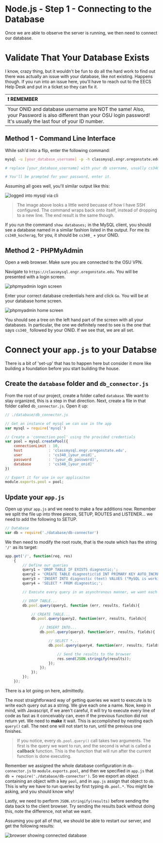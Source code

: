 # Node.js - Step 1 - Connecting to the Database
Once we are able to observe the server is running, we then need to connect our database.

# Validate That Your Database Exists

I know, crazy thing, but it wouldn't be fun to do all the hard work to find out there was actually an issue with your database, like not existing. Happens though. If you run into an issue here, you'll have to reach out to the EECS Help Desk and put in a ticket so they can fix it.

|:exclamation: REMEMBER|
|:--------------|
|Your ONID and database username are NOT the same! Also, your Password is also different than your OSU login password! It's usually the last four of your ID number.|

## Method 1 - Command Line Interface

While ssh'd into a flip, enter the following command:

```bash
mysql -u [your_database_username] -p -h classmysql.engr.oregonstate.edu

# replace [your_database_username] with your db username, usually cs340_[your_onid]

# You'll be prompted for your password, enter it.
```

Assuming all goes well, you'll similar output like this:

![logged into mysql via cli](./assets/database-cli.png)

> The image above looks a little weird becuase of how I have SSH configured. The command wraps back onto itself, instead of dropping to a new line. The end result is the same though.

If you run the command `show databases;` in the MySQL client, you should see a database named in a similar fashion listed in the output. For me its `cs340_kocherag`, for you, it should be `cs340_` + your ONID.

## Method 2 - PHPMyAdmin

Open a web browser. Make sure you are connected to the OSU VPN.

Navigate to `https://classmysql.engr.oregonstate.edu`. You will be presented with a login screen.

![phpmyadmin login screen](./assets/php-myadmin-login.png)

Enter your correct database credentials here and click `Go`. You will be at your database home screen.

![phpmyadmin home screen](./assets/php-myadmin-home.png)

You should see a tree on the left hand part of the screen with all your databases. In particular, the one we definitely need to see is the one that says `cs340_` followed by your ONID. If we see that, we are all set.

# Connect your `app.js` to your Databse

There is a bit of 'set-up' that has to happen here but consider it more like building a foundation before you start building the house.

## Create the `database` folder and `db_connector.js`

From the root of our project, create a folder called `database`. We want to stay organized, this is a step in that direction. Next, create a file in that folder called `db_connector.js`. Open it up:

```javascript
// ./database/db_connector.js

// Get an instance of mysql we can use in the app
var mysql = require('mysql')

// Create a 'connection pool' using the provided credentials
var pool = mysql.createPool({
    connectionLimit : 10,
    host            : 'classmysql.engr.oregonstate.edu',
    user            : 'cs340_[your_onid]',
    password        : '[your_db_password]',
    database        : 'cs340_[your_onid]'
})

// Export it for use in our applicaiton
module.exports.pool = pool;
```

## Update your `app.js`

Open up your `app.js` and we need to make a few additions now. Remember we split the file up into three pieces, SETUP, ROUTES and LISTENER... we need to add the following to SETUP.

```javascript
// Database
var db = require('./database/db-connector')
```

We then need to modify the root route, that is the route which has the string `'/'` as its target:

```javascript
app.get('/', function(req, res)
    {
        // Define our queries
        query1 = 'DROP TABLE IF EXISTS diagnostic;';
        query2 = 'CREATE TABLE diagnostic(id INT PRIMARY KEY AUTO_INCREMENT, text VARCHAR(255) NOT NULL);';
        query3 = 'INSERT INTO diagnostic (text) VALUES ("MySQL is working!")';
        query4 = 'SELECT * FROM diagnostic;';

        // Execute every query in an asynchronous manner, we want each query to finish before the next one starts

        // DROP TABLE...
        db.pool.query(query1, function (err, results, fields){

            // CREATE TABLE...
            db.pool.query(query2, function(err, results, fields){

                // INSERT INTO...
                db.pool.query(query3, function(err, results, fields){

                    // SELECT *...
                    db.pool.query(query4, function(err, results, fields){

                        // Send the results to the browser
                        res.send(JSON.stringify(results));
                    });
                });
            });
        });
    });
```

There is a lot going on here, admittedly.

The most straightforward way of getting queries we want to execute is to write each query out as a string. We give each one a name. Now, keep in mind, with Javascript, if we aren't careful, it will try to execute every line of code as fast as it conceivably can, even if the previous function did not return yet. We need to **make** it wait. This is accomplished by nesting each `query()` call. The next one will not start to run, until the previous one finishes.

> If you notice, every `db.pool.query()` call takes two arguments. The first is the query we want to run, and the second is what is called a **callback** function. This is the function that will run after the current function is done executing.

Remember we assigned the whole database configuration in `db-connector.js` to `module.exports.pool`, and then we specified in `app.js` that `db = require('./database/db-connector')`. So we export an object containing an object with a key `pool`, and in `app.js` assign that object to `db`. This is why we have to run queries by first typing `db.pool.*`. You might be asking, and you should know why!

Lastly, we need to perform `JSON.stringify(results)` before sending the data back to the client browser. Try sending the results back without doing this, note the difference, not what we want.

Assuming you got all of that, we should be able to restart our server, and get the following results:

![browser showing connected database](./assets/db-connected.png)







